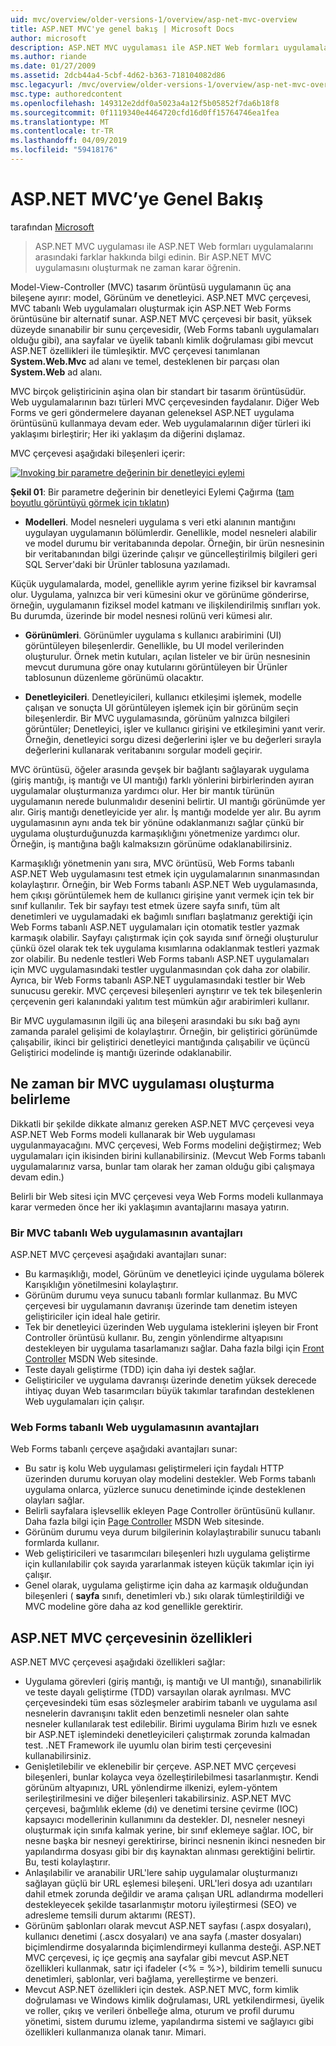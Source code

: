 ```yaml
---
uid: mvc/overview/older-versions-1/overview/asp-net-mvc-overview
title: ASP.NET MVC'ye genel bakış | Microsoft Docs
author: microsoft
description: ASP.NET MVC uygulaması ile ASP.NET Web formları uygulamalarını arasındaki farklar hakkında bilgi edinin. Bir ASP.NET MVC uygulamasını oluşturmak ne zaman karar öğrenin.
ms.author: riande
ms.date: 01/27/2009
ms.assetid: 2dcb44a4-5cbf-4d62-b363-718104082d86
msc.legacyurl: /mvc/overview/older-versions-1/overview/asp-net-mvc-overview
msc.type: authoredcontent
ms.openlocfilehash: 149312e2ddf0a5023a4a12f5b05852f7da6b18f8
ms.sourcegitcommit: 0f1119340e4464720cfd16d0ff15764746ea1fea
ms.translationtype: MT
ms.contentlocale: tr-TR
ms.lasthandoff: 04/09/2019
ms.locfileid: "59418176"
---
```

# <a name="aspnet-mvc-overview"></a>ASP.NET MVC’ye Genel Bakış

tarafından [Microsoft](https://github.com/microsoft)

> ASP.NET MVC uygulaması ile ASP.NET Web formları uygulamalarını arasındaki farklar hakkında bilgi edinin. Bir ASP.NET MVC uygulamasını oluşturmak ne zaman karar öğrenin.


Model-View-Controller (MVC) tasarım örüntüsü uygulamanın üç ana bileşene ayırır: model, Görünüm ve denetleyici. ASP.NET MVC çerçevesi, MVC tabanlı Web uygulamaları oluşturmak için ASP.NET Web Forms örüntüsüne bir alternatif sunar. ASP.NET MVC çerçevesi bir basit, yüksek düzeyde sınanabilir bir sunu çerçevesidir, (Web Forms tabanlı uygulamaları olduğu gibi), ana sayfalar ve üyelik tabanlı kimlik doğrulaması gibi mevcut ASP.NET özellikleri ile tümleşiktir. MVC çerçevesi tanımlanan **System.Web.Mvc** ad alanı ve temel, desteklenen bir parçası olan **System.Web** ad alanı.   
  
MVC birçok geliştiricinin aşina olan bir standart bir tasarım örüntüsüdür. Web uygulamalarının bazı türleri MVC çerçevesinden faydalanır. Diğer Web Forms ve geri göndermelere dayanan geleneksel ASP.NET uygulama örüntüsünü kullanmaya devam eder. Web uygulamalarının diğer türleri iki yaklaşımı birleştirir; Her iki yaklaşım da diğerini dışlamaz.   
  
MVC çerçevesi aşağıdaki bileşenleri içerir:


[![Invoking bir parametre değerinin bir denetleyici eylemi](asp-net-mvc-overview/_static/image1.jpg)](asp-net-mvc-overview/_static/image1.png)

**Şekil 01**: Bir parametre değerinin bir denetleyici Eylemi Çağırma ([tam boyutlu görüntüyü görmek için tıklatın](asp-net-mvc-overview/_static/image2.png))


- **Modelleri**. Model nesneleri uygulama s veri etki alanının mantığını uygulayan uygulamanın bölümlerdir. Genellikle, model nesneleri alabilir ve model durumu bir veritabanında depolar. Örneğin, bir ürün nesnesinin bir veritabanından bilgi üzerinde çalışır ve güncelleştirilmiş bilgileri geri SQL Server'daki bir Ürünler tablosuna yazılamadı.

Küçük uygulamalarda, model, genellikle ayrım yerine fiziksel bir kavramsal olur. Uygulama, yalnızca bir veri kümesini okur ve görünüme gönderirse, örneğin, uygulamanın fiziksel model katmanı ve ilişkilendirilmiş sınıfları yok. Bu durumda, üzerinde bir model nesnesi rolünü veri kümesi alır.

- **Görünümleri**. Görünümler uygulama s kullanıcı arabirimini (UI) görüntüleyen bileşenlerdir. Genellikle, bu UI model verilerinden oluşturulur. Örnek metin kutuları, açılan listeler ve bir ürün nesnesinin mevcut durumuna göre onay kutularını görüntüleyen bir Ürünler tablosunun düzenleme görünümü olacaktır.

- **Denetleyicileri**. Denetleyicileri, kullanıcı etkileşimi işlemek, modelle çalışan ve sonuçta UI görüntüleyen işlemek için bir görünüm seçin bileşenlerdir. Bir MVC uygulamasında, görünüm yalnızca bilgileri görüntüler; Denetleyici, işler ve kullanıcı girişini ve etkileşimini yanıt verir. Örneğin, denetleyici sorgu dizesi değerlerini işler ve bu değerleri sırayla değerlerini kullanarak veritabanını sorgular modeli geçirir.

MVC örüntüsü, öğeler arasında gevşek bir bağlantı sağlayarak uygulama (giriş mantığı, iş mantığı ve UI mantığı) farklı yönlerini birbirlerinden ayıran uygulamalar oluşturmanıza yardımcı olur. Her bir mantık türünün uygulamanın nerede bulunmalıdır desenini belirtir. UI mantığı görünümde yer alır. Giriş mantığı denetleyicide yer alır. İş mantığı modelde yer alır. Bu ayrım uygulamasının aynı anda tek bir yönüne odaklanmanızı sağlar çünkü bir uygulama oluşturduğunuzda karmaşıklığını yönetmenize yardımcı olur. Örneğin, iş mantığına bağlı kalmaksızın görünüme odaklanabilirsiniz.   
  
Karmaşıklığı yönetmenin yanı sıra, MVC örüntüsü, Web Forms tabanlı ASP.NET Web uygulamasını test etmek için uygulamalarının sınanmasından kolaylaştırır. Örneğin, bir Web Forms tabanlı ASP.NET Web uygulamasında, hem çıkışı görüntülemek hem de kullanıcı girişine yanıt vermek için tek bir sınıf kullanılır. Tek bir sayfayı test etmek üzere sayfa sınıfı, tüm alt denetimleri ve uygulamadaki ek bağımlı sınıfları başlatmanız gerektiği için Web Forms tabanlı ASP.NET uygulamaları için otomatik testler yazmak karmaşık olabilir. Sayfayı çalıştırmak için çok sayıda sınıf örneği oluşturulur çünkü özel olarak tek tek uygulama kısımlarına odaklanmak testleri yazmak zor olabilir. Bu nedenle testleri Web Forms tabanlı ASP.NET uygulamaları için MVC uygulamasındaki testler uygulanmasından çok daha zor olabilir. Ayrıca, bir Web Forms tabanlı ASP.NET uygulamasındaki testler bir Web sunucusu gerekir. MVC çerçevesi bileşenleri ayrıştırır ve tek tek bileşenlerin çerçevenin geri kalanındaki yalıtım test mümkün ağır arabirimleri kullanır.   
  
Bir MVC uygulamasının ilgili üç ana bileşeni arasındaki bu sıkı bağ aynı zamanda paralel gelişimi de kolaylaştırır. Örneğin, bir geliştirici görünümde çalışabilir, ikinci bir geliştirici denetleyici mantığında çalışabilir ve üçüncü Geliştirici modelinde iş mantığı üzerinde odaklanabilir.

## <a name="deciding-when-to-create-an-mvc-application"></a>Ne zaman bir MVC uygulaması oluşturma belirleme

Dikkatli bir şekilde dikkate almanız gereken ASP.NET MVC çerçevesi veya ASP.NET Web Forms modeli kullanarak bir Web uygulaması uygulanmayacağını. MVC çerçevesi, Web Forms modelini değiştirmez; Web uygulamaları için ikisinden birini kullanabilirsiniz. (Mevcut Web Forms tabanlı uygulamalarınız varsa, bunlar tam olarak her zaman olduğu gibi çalışmaya devam edin.)   
  
Belirli bir Web sitesi için MVC çerçevesi veya Web Forms modeli kullanmaya karar vermeden önce her iki yaklaşımın avantajlarını masaya yatırın.

### <a name="advantages-of-an-mvc-based-web-application"></a>Bir MVC tabanlı Web uygulamasının avantajları

ASP.NET MVC çerçevesi aşağıdaki avantajları sunar:

- Bu karmaşıklığı, model, Görünüm ve denetleyici içinde uygulama bölerek Karışıklığın yönetilmesini kolaylaştırır.
- Görünüm durumu veya sunucu tabanlı formlar kullanmaz. Bu MVC çerçevesi bir uygulamanın davranışı üzerinde tam denetim isteyen geliştiriciler için ideal hale getirir.
- Tek bir denetleyici üzerinden Web uygulama isteklerini işleyen bir Front Controller örüntüsü kullanır. Bu, zengin yönlendirme altyapısını destekleyen bir uygulama tasarlamanızı sağlar. Daha fazla bilgi için [Front Controller](https://go.microsoft.com/fwlink/?LinkId=106357 "Front Controller") MSDN Web sitesinde.
- Teste dayalı geliştirme (TDD) için daha iyi destek sağlar.
- Geliştiriciler ve uygulama davranışı üzerinde denetim yüksek derecede ihtiyaç duyan Web tasarımcıları büyük takımlar tarafından desteklenen Web uygulamaları için çalışır.

### <a name="advantages-of-a-web-forms-based-web-application"></a>Web Forms tabanlı Web uygulamasının avantajları

Web Forms tabanlı çerçeve aşağıdaki avantajları sunar:

- Bu satır iş kolu Web uygulaması geliştirmeleri için faydalı HTTP üzerinden durumu koruyan olay modelini destekler. Web Forms tabanlı uygulama onlarca, yüzlerce sunucu denetiminde içinde desteklenen olayları sağlar.
- Belirli sayfalara işlevsellik ekleyen Page Controller örüntüsünü kullanır. Daha fazla bilgi için [Page Controller](https://go.microsoft.com/fwlink/?LinkId=106359 "Page Controller") MSDN Web sitesinde.
- Görünüm durumu veya durum bilgilerinin kolaylaştırabilir sunucu tabanlı formlarda kullanır.
- Web geliştiricileri ve tasarımcıları bileşenleri hızlı uygulama geliştirme için kullanılabilir çok sayıda yararlanmak isteyen küçük takımlar için iyi çalışır.
- Genel olarak, uygulama geliştirme için daha az karmaşık olduğundan bileşenleri ( **sayfa** sınıfı, denetimleri vb.) sıkı olarak tümleştirildiği ve MVC modeline göre daha az kod genellikle gerektirir.

## <a name="features-of-the-aspnet-mvc-framework"></a>ASP.NET MVC çerçevesinin özellikleri

ASP.NET MVC çerçevesi aşağıdaki özellikleri sağlar:

- Uygulama görevleri (giriş mantığı, iş mantığı ve UI mantığı), sınanabilirlik ve teste dayalı geliştirme (TDD) varsayılan olarak ayrılması. MVC çerçevesindeki tüm esas sözleşmeler arabirim tabanlı ve uygulama asıl nesnelerin davranışını taklit eden benzetimli nesneler olan sahte nesneler kullanılarak test edilebilir. Birimi uygulama Birim hızlı ve esnek bir ASP.NET işlemindeki denetleyicileri çalıştırmak zorunda kalmadan test. .NET Framework ile uyumlu olan birim testi çerçevesini kullanabilirsiniz.
- Genişletilebilir ve eklenebilir bir çerçeve. ASP.NET MVC çerçevesi bileşenleri, bunlar kolayca veya özelleştirilebilmesi tasarlanmıştır. Kendi görünüm altyapınızı, URL yönlendirme ilkenizi, eylem-yöntem serileştirilmesini ve diğer bileşenleri takabilirsiniz. ASP.NET MVC çerçevesi, bağımlılık ekleme (dı) ve denetimi tersine çevirme (IOC) kapsayıcı modellerinin kullanımını da destekler. DI, nesneler nesneyi oluşturmak için sınıfa kalmak yerine, bir sınıf eklemeye sağlar. IOC, bir nesne başka bir nesneyi gerektirirse, birinci nesnenin ikinci nesneden bir yapılandırma dosyası gibi bir dış kaynaktan alınması gerektiğini belirtir. Bu, testi kolaylaştırır.
- Anlaşılabilir ve aranabilir URL'lere sahip uygulamalar oluşturmanızı sağlayan güçlü bir URL eşlemesi bileşeni. URL'leri dosya adı uzantıları dahil etmek zorunda değildir ve arama çalışan URL adlandırma modelleri destekleyecek şekilde tasarlanmıştır motoru iyileştirmesi (SEO) ve adresleme temsili durum aktarımı (REST).
- Görünüm şablonları olarak mevcut ASP.NET sayfası (.aspx dosyaları), kullanıcı denetimi (.ascx dosyaları) ve ana sayfa (.master dosyaları) biçimlendirme dosyalarında biçimlendirmeyi kullanma desteği. ASP.NET MVC çerçevesi, iç içe geçmiş ana sayfalar gibi mevcut ASP.NET özellikleri kullanmak, satır içi ifadeler (&lt;% = %&gt;), bildirim temelli sunucu denetimleri, şablonlar, veri bağlama, yerelleştirme ve benzeri.
- Mevcut ASP.NET özellikleri için destek. ASP.NET MVC, form kimlik doğrulaması ve Windows kimlik doğrulaması, URL yetkilendirmesi, üyelik ve roller, çıkış ve verileri önbelleğe alma, oturum ve profil durumu yönetimi, sistem durumu izleme, yapılandırma sistemi ve sağlayıcı gibi özellikleri kullanmanıza olanak tanır. Mimari.

